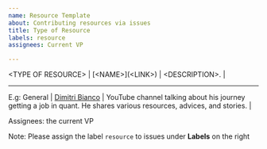 ```yaml
---
name: Resource Template
about: Contributing resources via issues
title: Type of Resource
labels: resource
assignees: Current VP

---
```


\<TYPE OF RESOURCE>
| \[\<NAME>](\<LINK>) | \<DESCRIPTION>. |

-----------------
E.g: 
General
| [Dimitri Bianco](https://www.youtube.com/@DimitriBianco)  |  YouTube channel talking about his journey getting a job in quant. He shares various resources, advices, and stories. |

Assignees: the current VP

Note: Please assign the label `resource` to issues under **Labels** on the right
